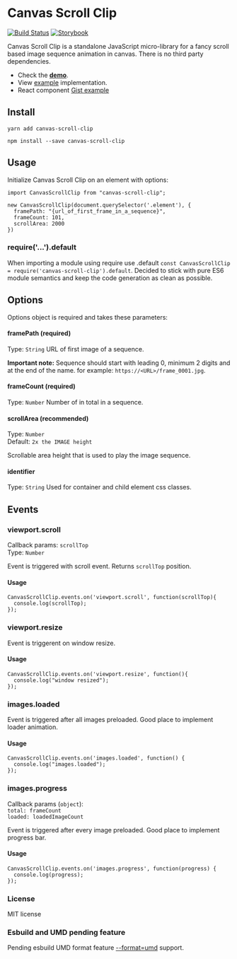 # Canvas Scroll Clip
[![Build Status](https://github.com/m5kr1pka/canvas-scroll-clip/actions/workflows/build.yml/badge.svg)](https://github.com/m5kr1pka/canvas-scroll-clip/actions/workflows/build.yml) [![Storybook](https://cdn.jsdelivr.net/gh/storybookjs/brand@main/badge/badge-storybook.svg)](https://m5kr1pka.github.io/canvas-scroll-clip/?path=/story/canvas-scroll-clip--default)


Canvas Scroll Clip is a standalone JavaScript micro-library for a fancy scroll based image sequence animation in canvas. There is no third party dependencies. 
- Check the **[demo](https://m5kr1pka.github.io/canvas-scroll-clip/?path=/story/canvas-scroll-clip--default)**. 
- View [example](https://github.com/m5kr1pka/canvas-scroll-clip/blob/main/www/index.html) implementation.
- React component [Gist example](https://gist.github.com/m5kr1pka/f02c2afcaf5c73cc38546a801c48368a)

## Install
```
yarn add canvas-scroll-clip
```
```
npm install --save canvas-scroll-clip
```

## Usage
Initialize Canvas Scroll Clip on an element with options:

```
import CanvasScrollClip from "canvas-scroll-clip";

new CanvasScrollClip(document.querySelector('.element'), {
  framePath: "{url_of_first_frame_in_a_sequence}",
  frameCount: 101,
  scrollArea: 2000
})
```

### require('...').default
When importing a module using require use .default `const CanvasScrollClip = require('canvas-scroll-clip').default`. Decided to stick with pure ES6 module semantics and keep the code generation as clean as possible.

## Options
Options object is required and takes these parameters:

#### framePath (required)
Type: ```String```
URL of first image of a sequence.

**Important note:** Sequence should start with leading 0, minimum 2 digits and at the end of the name. for example: ```https://<URL>/frame_0001.jpg```. 

#### frameCount (required)
Type: ```Number```
Number of in total in a sequence.

#### scrollArea (recommended)
Type: ```Number```<br>
Default: ```2x the IMAGE height```

Scrollable area height that is used to play the image sequence.

#### identifier
Type: ```String```
Used for container and child element css classes.

## Events

### viewport.scroll
Callback params: ```scrollTop```<br/>
Type: ```Number```

Event is triggered with scroll event. Returns ```scrollTop``` position.

#### Usage

```
CanvasScrollClip.events.on('viewport.scroll', function(scrollTop){
  console.log(scrollTop);
});
```

### viewport.resize
Event is triggerent on window resize.

#### Usage
```
CanvasScrollClip.events.on('viewport.resize', function(){
  console.log("window resized");
});
```

### images.loaded
Event is triggered after all images preloaded. Good place to implement loader animation.

#### Usage
```
CanvasScrollClip.events.on('images.loaded', function() {
  console.log("images.loaded");
});
```

### images.progress
Callback params (```object```): <br/>
```total: frameCount```<br/>
```loaded: loadedImageCount```<br/>

Event is triggered after every image preloaded. Good place to implement progress bar.

#### Usage
```
CanvasScrollClip.events.on('images.progress', function(progress) {
  console.log(progress);
});
```

### License
MIT license

### Esbuild and UMD pending feature
Pending esbuild UMD format feature [--format=umd](https://github.com/evanw/esbuild/issues/507) support.
